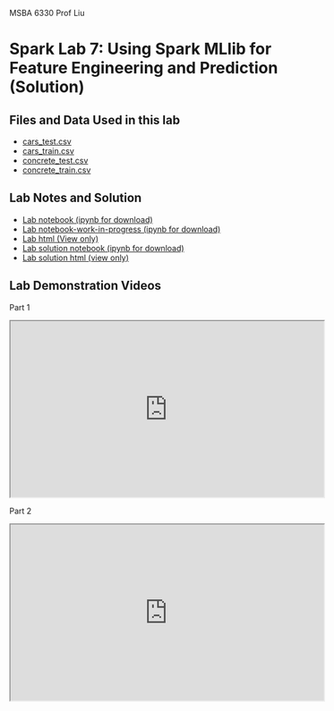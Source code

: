 MSBA 6330 Prof Liu

# Spark Lab 7: Using Spark MLlib for Feature Engineering and Prediction (Solution)

## Files and Data Used in this lab
- [cars_test.csv](cars_test.csv)
- [cars_train.csv](cars_train.csv)
- [concrete_test.csv](concrete_test.csv)
- [concrete_train.csv](concrete_train.csv)

## Lab Notes and Solution

- [Lab notebook (ipynb for download)](Sparklab07-ML-Concrete-Car.ipynb)
- [Lab notebook-work-in-progress (ipynb for download)](Sparklab07-ML-Concrete-Car2.ipynb)
- [Lab html (View only)](Sparklab07-ML-Concrete-Car.html)
- [Lab solution notebook (ipynb for download)](Sparklab07-ML-Concrete-Car-Solution.ipynb)
- [Lab solution html (view only)](Sparklab07-ML-Concrete-Car-Solution.html)

## Lab Demonstration Videos

Part 1

<iframe src="https://www.youtube.com/embed/Erq1Z-zgZIs" width="560" height="315" allowfullscreen="allowfullscreen" allow="autoplay; encrypted-media"></iframe>

Part 2

<iframe src="https://www.youtube.com/embed/qyjuJ1VVRxA" width="560" height="315" allowfullscreen="allowfullscreen" allow="autoplay; encrypted-media"></iframe>
